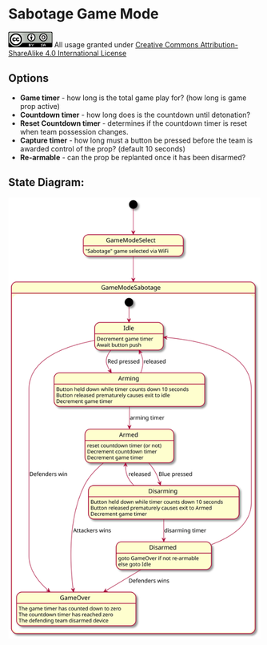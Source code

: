# Sabotage Game Mode
 
![Image](/docs/licenses/CC-BY-SA.png "Creative Commons License BY-SA")
All usage granted under 
[Creative Commons Attribution-ShareAlike 4.0 International License](http://creativecommons.org/licenses/by-sa/4.0/)

## Options

* **Game timer** - how long is the total game play for? (how long is game prop active)
* **Countdown timer** - how long does is the countdown until detonation?
* **Reset Countdown timer** - determines if the countdown timer is reset when team possession changes.
* **Capture timer** - how long must a button be pressed before the team is awarded control of the prop? (default 10 seconds)
* **Re-armable** - can the prop be replanted once it has been disarmed?


## State Diagram:
![State Diagram for Game Mode](states_diagram.svg)
